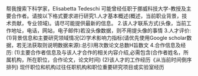 帮我搜索下科学家，Elisabetta Tedeschi 可能曾经任职于挪威科技大学-教授及主要合作者。请按以下格式要求进行研究1.人才基本概述(概述，当前职业背景，技术贡献，专业领域)。请尽可能提供最新的信息。
2.该人才联系方式(头像，当前工作地址，电话，网站，电子邮件)若没头像数据，则不用提头像的事情
3.人才评价:(1)背景信息和主要研究领域情况(2)学术影响力指标(请优先使用Google scholar数据，若无法获取则说明数据来源):总引l用次数论文总数H旨数文
4.合作信息及经历:
(1)主要合作者信息及与该人才合作的相关内容介绍,必需包含(合作者姓名，所属机构，所在职位，合作论文，论文时间)
(2)该人才的工作经历《从当前时间倒序排列)
现仟职位和机构过往任职机构和职位重要研究项目或实验室经历